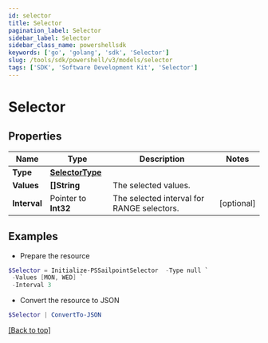 ```yaml
---
id: selector
title: Selector
pagination_label: Selector
sidebar_label: Selector
sidebar_class_name: powershellsdk
keywords: ['go', 'golang', 'sdk', 'Selector'] 
slug: /tools/sdk/powershell/v3/models/selector
tags: ['SDK', 'Software Development Kit', 'Selector']
---
```



# Selector

## Properties

Name | Type | Description | Notes
------------ | ------------- | ------------- | -------------
**Type** |  [**SelectorType**](selector-type) |  | 
**Values** |  **[]String** | The selected values.  | 
**Interval** |  Pointer to **Int32** | The selected interval for RANGE selectors.  | [optional] 

## Examples

- Prepare the resource
```powershell
$Selector = Initialize-PSSailpointSelector  -Type null `
 -Values [MON, WED] `
 -Interval 3
```

- Convert the resource to JSON
```powershell
$Selector | ConvertTo-JSON
```


[[Back to top]](#) 

